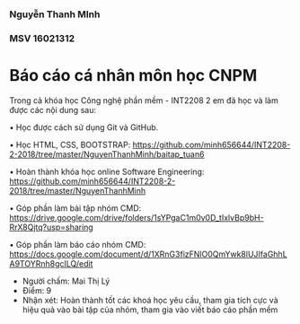 ### **Nguyễn Thanh MInh**

### **MSV 16021312**

#
# Báo cáo cá nhân môn học CNPM

Trong cả khóa học Công nghệ phần mềm - INT2208 2 em đã học và làm được các nội dung sau:

•	Học được cách sử dụng Git và GitHub.
 
•	Học HTML, CSS, BOOTSTRAP: https://github.com/minh656644/INT2208-2-2018/tree/master/NguyenThanhMinh/baitap_tuan6

•	Hoàn thành khóa học online Software Engineering: https://github.com/minh656644/INT2208-2-2018/tree/master/NguyenThanhMinh

•	Góp phần làm bài tập nhóm CMD: https://drive.google.com/drive/folders/1sYPgaC1m0v0D_tIxlvBp9bH-RrX8Qjtq?usp=sharing

• Góp phần làm báo cáo nhóm CMD: https://docs.google.com/document/d/1XRnG3fizFNlO0QmYwk8lUJIfaGhhLA9TOYRnh8gcILQ/edit

+ Người chấm: Mai Thị Lý
+ Điểm: 9
+ Nhận xét: Hoàn thành tốt các khoá học yêu cầu, tham gia tích cực và hiệu quả vào bài tập của nhóm, tham gia vào viết báo cáo phần mềm
